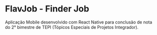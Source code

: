 # FlavJob - Finder Job
Aplicação Mobile desenvolvido com React Native para conclusão de nota do 2° bimestre de TEPI (Tópicos Especiais de Projetos Integrador).
